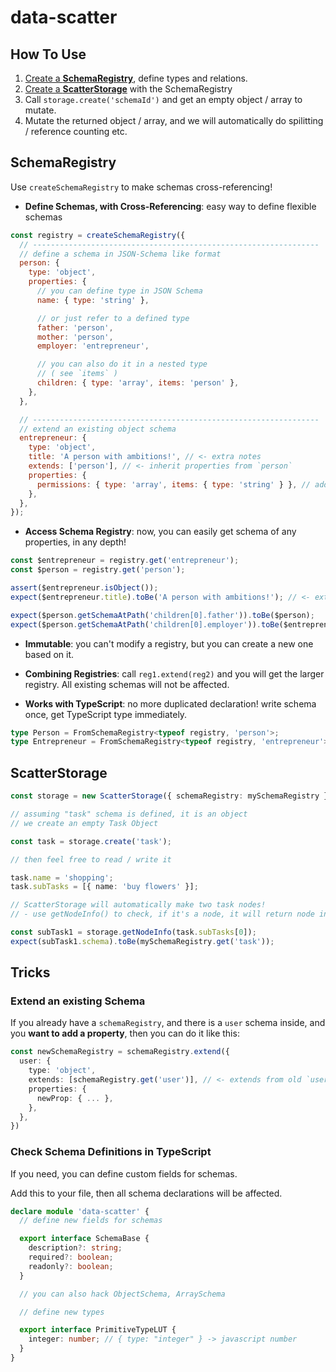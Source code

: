 # data-scatter

## How To Use

1. [Create a **SchemaRegistry**](#SchemaRegistry), define types and relations.
2. [Create a **ScatterStorage**](#ScatterStorage) with the SchemaRegistry
3. Call `storage.create('schemaId')` and get an empty object / array to mutate.
4. Mutate the returned object / array, and we will automatically do spilitting / reference counting etc.

## SchemaRegistry

Use `createSchemaRegistry` to make schemas cross-referencing!

- **Define Schemas, with Cross-Referencing**: easy way to define flexible schemas

```js
const registry = createSchemaRegistry({
  // ----------------------------------------------------------------
  // define a schema in JSON-Schema like format
  person: {
    type: 'object',
    properties: {
      // you can define type in JSON Schema
      name: { type: 'string' },

      // or just refer to a defined type
      father: 'person',
      mother: 'person',
      employer: 'entrepreneur',

      // you can also do it in a nested type
      // ( see `items` )
      children: { type: 'array', items: 'person' },
    },
  },

  // ----------------------------------------------------------------
  // extend an existing object schema
  entrepreneur: {
    type: 'object',
    title: 'A person with ambitions!', // <- extra notes
    extends: ['person'], // <- inherit properties from `person`
    properties: {
      permissions: { type: 'array', items: { type: 'string' } }, // add string[]
    },
  },
});
```

- **Access Schema Registry**: now, you can easily get schema of any properties, in any depth!

```js
const $entrepreneur = registry.get('entrepreneur');
const $person = registry.get('person');

assert($entrepreneur.isObject());
expect($entrepreneur.title).toBe('A person with ambitions!'); // <- extra notes

expect($person.getSchemaAtPath('children[0].father')).toBe($person);
expect($person.getSchemaAtPath('children[0].employer')).toBe($entrepreneur);
```

- **Immutable**: you can't modify a registry, but you can create a new one based on it.

- **Combining Registries**: call `reg1.extend(reg2)` and you will get the larger registry. All existing schemas will not be affected.

- **Works with TypeScript**: no more duplicated declaration! write schema once, get TypeScript type immediately.

```ts
type Person = FromSchemaRegistry<typeof registry, 'person'>;
type Entrepreneur = FromSchemaRegistry<typeof registry, 'entrepreneur'>;
```

## ScatterStorage

```ts
const storage = new ScatterStorage({ schemaRegistry: mySchemaRegistry });

// assuming "task" schema is defined, it is an object
// we create an empty Task Object

const task = storage.create('task');

// then feel free to read / write it

task.name = 'shopping';
task.subTasks = [{ name: 'buy flowers' }];

// ScatterStorage will automatically make two task nodes!
// - use getNodeInfo() to check, if it's a node, it will return node info

const subTask1 = storage.getNodeInfo(task.subTasks[0]);
expect(subTask1.schema).toBe(mySchemaRegistry.get('task'));
```

## Tricks

### Extend an existing Schema

If you already have a `schemaRegistry`, and there is a `user` schema inside, and you **want to add a property**,
then you can do it like this:

```ts
const newSchemaRegistry = schemaRegistry.extend({
  user: {
    type: 'object',
    extends: [schemaRegistry.get('user')], // <- extends from old `user` schema, from old registry
    properties: {
      newProp: { ... },
    },
  },
})
```

### Check Schema Definitions in TypeScript

If you need, you can define custom fields for schemas.

Add this to your file, then all schema declarations will be affected.

```ts
declare module 'data-scatter' {
  // define new fields for schemas

  export interface SchemaBase {
    description?: string;
    required?: boolean;
    readonly?: boolean;
  }

  // you can also hack ObjectSchema, ArraySchema

  // define new types

  export interface PrimitiveTypeLUT {
    integer: number; // { type: "integer" } -> javascript number
  }
}
```

